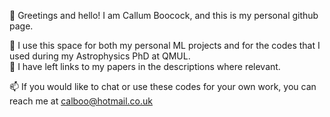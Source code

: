 
👋 Greetings and hello! I am Callum Boocock, and this is my personal github page. 

👀 I use this space for both my personal ML projects and for the codes that I used during my Astrophysics PhD at QMUL.  
:notebook: I have left links to my papers in the descriptions where relevant.  

📫 If you would like to chat or use these codes for your own work, you can reach me at calboo@hotmail.co.uk

<!---
calboo/calboo is a ✨ special ✨ repository because its `README.md` (this file) appears on your GitHub profile.
You can click the Preview link to take a look at your changes.
--->
